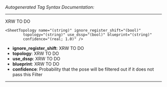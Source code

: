 _Autogenerated Tag Syntax Documentation:_

---
XRW TO DO

```
<SheetTopology name="(string)" ignore_register_shift="(bool)"
        topology="(string)" use_dssp="(bool)" blueprint="(string)"
        confidence="(real; 1.0)" />
```

-   **ignore_register_shift**: XRW TO DO
-   **topology**: XRW TO DO
-   **use_dssp**: XRW TO DO
-   **blueprint**: XRW TO DO
-   **confidence**: Probability that the pose will be filtered out if it does not pass this Filter

---
